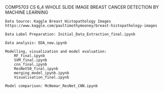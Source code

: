 COMP5703 CS 6_4 WHOLE SLIDE IMAGE BREAST CANCER DETECTION BY MACHINE LEARNING


	Data Source: Kaggle Breast Histopathology Images https://www.kaggle.com/paultimothymooney/breast-histopathology-images

	Data Label Preparation: Initial_Data_Extraction_final.ipynb

	Data analysis: EDA_new.ipynb

	Modelling, visualization and model evaluation: 
		RF_final.ipynb
		SVM_final.ipynb
		cnn_final.ipynb
		ResNet50_final.ipynb
		merging_model_ipynb.ipynb
		Visualisation_final.ipynb

	Model comparison: McNemar_ResNet_CNN.ipynb
